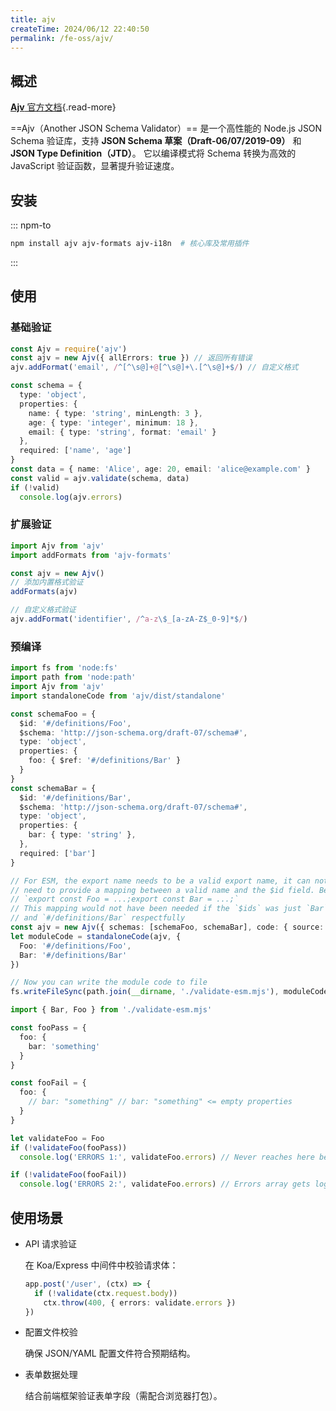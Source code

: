 ```yaml
---
title: ajv
createTime: 2024/06/12 22:40:50
permalink: /fe-oss/ajv/
---
```


<Badge text="NodeJS" /> <Badge text="Browser" />

<RepoCard repo="ajv-validator/ajv" />

## 概述

[**Ajv** 官方文档](https://ajv.js.org){.read-more}

==Ajv（Another JSON Schema Validator）== 是一个高性能的 Node.js JSON Schema 验证库，支持 **JSON Schema 草案（Draft-06/07/2019-09）** 和 **JSON Type Definition（JTD）**。
它以编译模式将 Schema 转换为高效的 JavaScript 验证函数，显著提升验证速度。

## 安装

::: npm-to

```sh
npm install ajv ajv-formats ajv-i18n  # 核心库及常用插件
```

:::

## 使用

### 基础验证

```ts
const Ajv = require('ajv')
const ajv = new Ajv({ allErrors: true }) // 返回所有错误
ajv.addFormat('email', /^[^\s@]+@[^\s@]+\.[^\s@]+$/) // 自定义格式

const schema = {
  type: 'object',
  properties: {
    name: { type: 'string', minLength: 3 },
    age: { type: 'integer', minimum: 18 },
    email: { type: 'string', format: 'email' }
  },
  required: ['name', 'age']
}
const data = { name: 'Alice', age: 20, email: 'alice@example.com' }
const valid = ajv.validate(schema, data)
if (!valid)
  console.log(ajv.errors)
```

### 扩展验证

```ts
import Ajv from 'ajv'
import addFormats from 'ajv-formats'

const ajv = new Ajv()
// 添加内置格式验证
addFormats(ajv)

// 自定义格式验证
ajv.addFormat('identifier', /^a-z\$_[a-zA-Z$_0-9]*$/)
```

### 预编译

```ts
import fs from 'node:fs'
import path from 'node:path'
import Ajv from 'ajv'
import standaloneCode from 'ajv/dist/standalone'

const schemaFoo = {
  $id: '#/definitions/Foo',
  $schema: 'http://json-schema.org/draft-07/schema#',
  type: 'object',
  properties: {
    foo: { $ref: '#/definitions/Bar' }
  }
}
const schemaBar = {
  $id: '#/definitions/Bar',
  $schema: 'http://json-schema.org/draft-07/schema#',
  type: 'object',
  properties: {
    bar: { type: 'string' },
  },
  required: ['bar']
}

// For ESM, the export name needs to be a valid export name, it can not be `export const #/definitions/Foo = ...;` so we
// need to provide a mapping between a valid name and the $id field. Below will generate
// `export const Foo = ...;export const Bar = ...;`
// This mapping would not have been needed if the `$ids` was just `Bar` and `Foo` instead of `#/definitions/Foo`
// and `#/definitions/Bar` respectfully
const ajv = new Ajv({ schemas: [schemaFoo, schemaBar], code: { source: true, esm: true } })
let moduleCode = standaloneCode(ajv, {
  Foo: '#/definitions/Foo',
  Bar: '#/definitions/Bar'
})

// Now you can write the module code to file
fs.writeFileSync(path.join(__dirname, './validate-esm.mjs'), moduleCode)
```

```ts
import { Bar, Foo } from './validate-esm.mjs'

const fooPass = {
  foo: {
    bar: 'something'
  }
}

const fooFail = {
  foo: {
    // bar: "something" // bar: "something" <= empty properties
  }
}

let validateFoo = Foo
if (!validateFoo(fooPass))
  console.log('ERRORS 1:', validateFoo.errors) // Never reaches here because valid

if (!validateFoo(fooFail))
  console.log('ERRORS 2:', validateFoo.errors) // Errors array gets logged
```

## 使用场景

- API 请求验证

  在 Koa/Express 中间件中校验请求体：

  ```ts
  app.post('/user', (ctx) => {
    if (!validate(ctx.request.body))
      ctx.throw(400, { errors: validate.errors })
  })
  ```

- 配置文件校验

  确保 JSON/YAML 配置文件符合预期结构。

- 表单数据处理

  结合前端框架验证表单字段（需配合浏览器打包）。
